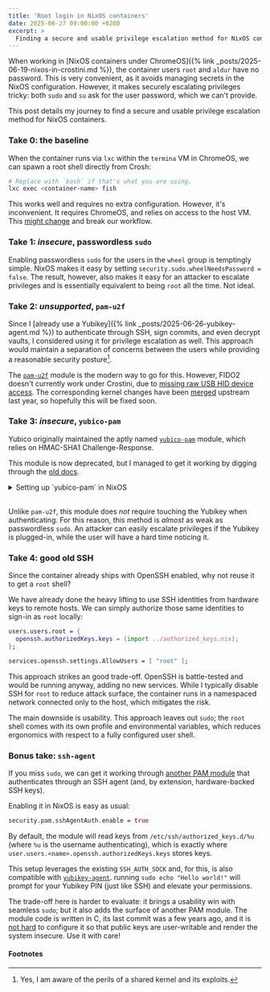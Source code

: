 ```yaml
---
title: 'Root login in NixOS containers'
date: 2025-06-27 09:00:00 +0200
excerpt: >
  Finding a secure and usable privilege escalation method for NixOS containers.
---
```


When working in [NixOS containers under ChromeOS]({% link
_posts/2025-06-19-nixos-in-crostini.md %}), the container users `root` and
`aldur` have no password. This is very convenient, as it avoids managing
secrets in the NixOS configuration. However, it makes securely escalating
privileges tricky: both `sudo` and `su` ask for the user password, which we
can't provide.

This post details my journey to find a secure and usable privilege escalation
method for NixOS containers.

### Take 0: the baseline

When the container runs via `lxc` within the `termina` VM in ChromeOS, we
can spawn a root shell directly from Crosh:

```bash
# Replace with `bash` if that's what you are using.
lxc exec <container-name> fish
```

This works well and requires no extra configuration. However, it's
inconvenient. It requires ChromeOS, and relies on access to the host VM. This
[might
change](https://chromium.googlesource.com/chromiumos/platform2/+/HEAD/vm_tools/baguette_image/)
and break our workflow.

### Take 1: _insecure_, passwordless `sudo`

Enabling passwordless `sudo` for the users in the `wheel` group is temptingly
simple. NixOS makes it easy by setting `security.sudo.wheelNeedsPassword =
false`. The result, however, also makes it easy for an attacker to escalate
privileges and is essentially equivalent to being `root` all the time. Not
ideal.

### Take 2: _unsupported_, `pam-u2f`

Since I [already use a Yubikey]({% link _posts/2025-06-26-yubikey-agent.md %})
to authenticate through SSH, sign commits, and even decrypt vaults, I
considered using it for privilege escalation as well. This approach would
maintain a separation of concerns between the users while
providing a reasonable security posture[^shared_kernel].

The [`pam-u2f`](https://github.com/Yubico/pam-u2f) module is the modern way to
go for this. However, FIDO2 doesn't currently work under Crostini, due to
[missing raw USB HID device
access](https://github.com/Yubico/yubikey-manager/issues/464). The
corresponding kernel changes have been
[merged](https://issuetracker.google.com/issues/215265422?pli=1) upstream last
year, so hopefully this will be fixed soon.

### Take 3: _insecure_, `yubico-pam`

Yubico originally maintained the aptly named
[`yubico-pam`](https://github.com/Yubico/yubico-pam/tree/master) module, which
relies on HMAC-SHA1 Challenge-Response. 

This module is now deprecated, but I managed to get it working by digging
through the [old
docs](https://github.com/Yubico/yubico-pam/blob/master/doc/Authentication_Using_Challenge-Response.adoc).

<details markdown=1>
  <summary markdown=span>Setting up `yubico-pam` in NixOS</summary>

First, setup the Yubikey:

```bash
# Configure the Yubikey OTP Slot 2 for Challenge-Response
nix shell nixpkgs#yubikey-personalization
ykpersonalize -2 -ochal-resp -ochal-hmac -ohmac-lt64 -oserial-api-visible

# Now generate the challenge/response file
nix shell nixpkgs#yubikey-pam
ykpamcfg -2 -v -t /tmp

# This will create a file named <user>-<yubikey-serial>, e.g. aldur-324448.
# Copy its contents.
```

Next, configure `yubico-pam` in NixOS so that it relies on local
challenge/response (instead of cloud-based) and so that the Yubikey replaces
the password:

```nix
systemd.tmpfiles.rules = let
  rootChallenge =
    "v2:6fb040e2db2e5b881884adc0e60f8309f4929232e266344a790e7dd2f66b0b633d9e100cd6178258de0ad3cfb23d6a16536652d995f6238c2adc5c39880afe:a6055bd637546b2a87282ef3dc9023d5c99a637c:b21fbb0c37b317d14291db0cad4ea1e9f0a3f2687fea06b87d57983c229f0646:10000:2";
in [
  "d /var/yubico 0700 root root - -"
  "f /var/yubico/root-25972834 0600 root root - ${rootChallenge}"
];

# NOTE: By default this enables yubico auth for _all_ PAM services.
security.pam.yubico = {
  mode = "challenge-response";
  enable = true;
  control = "sufficient";
  challengeResponsePath = "/var/yubico";
};
```

Lastly, rebuild your system configuration, plug-in the Yubikey, attach it to
the Termina VM, and try using `su` or `sudo` to escalate privileges.

</details><br/>

Unlike `pam-u2f`, this module does _not_ require touching the Yubikey when
authenticating. For this reason, this method is _almost_ as weak as
passwordless `sudo`. An attacker can easily escalate privileges if the Yubikey
is plugged-in, while the user will have a hard time noticing it.

### Take 4: good old SSH

Since the container already ships with OpenSSH enabled, why not reuse it
to get a `root` shell?

We have already done the heavy lifting to use SSH identities from hardware
keys to remote hosts. We can simply authorize those same identities to sign-in as
`root` locally:

```nix
users.users.root = {
  openssh.authorizedKeys.keys = (import ../authorized_keys.nix);
};

services.openssh.settings.AllowUsers = [ "root" ];
```

This approach strikes an good trade-off. OpenSSH is battle-tested and would be
running anyway, adding no new services. While I typically disable SSH for
`root` to reduce attack surface, the container runs in a namespaced network
connected only to the host, which mitigates the risk. 

The main downside is usability. This approach leaves out `sudo`; the `root`
shell comes with its own profile and environmental variables, which reduces
ergonomics with respect to a fully configured user shell.

### Bonus take: `ssh-agent`

If you miss `sudo`, we can get it working through [another PAM
module](https://github.com/jbeverly/pam_ssh_agent_auth) that authenticates
through an SSH agent (and, by extension, hardware-backed SSH keys).

Enabling it in NixOS is easy as usual:

```nix
security.pam.sshAgentAuth.enable = true
```

By default, the module will read keys from `/etc/ssh/authorized_keys.d/%u`
(where `%u` is the username authenticating), which is exactly where
`user.users.<name>.openssh.authorizedKeys.keys` stores keys.

This setup leverages the existing `SSH_AUTH_SOCK` and, for this, is also
compatible with
[`yubikey-agent`](https://github.com/FiloSottile/yubikey-agent). running `sudo
echo "Hello world!"` will prompt for your Yubikey PIN (just like SSH) and
elevate your permissions.

The trade-off here is harder to evaluate: it brings a usability win with
seamless `sudo`; but it also adds the surface of another PAM module. The module
code is written in C, its last commit was a few years ago, and it is [not
hard](https://github.com/NixOS/nixpkgs/issues/31611) to configure it so that
public keys are user-writable and render the system insecure. Use it with care!

#### Footnotes

[^shared_kernel]: Yes, I am aware of the perils of a shared kernel and its exploits.


